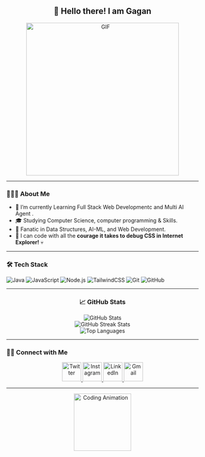 <h2 align="center"> 👋 Hello there! I am Gagan</h2>

<p align="center">
  <img align="center" alt="GIF" src="https://shorturl.at/kr7U7" width="400px"/>
</p>

---

<h3> 👨🏻‍💻 About Me </h3>
<ul>
  <li>🔭 I’m currently Learning Full Stack Web Developmentc and Multi AI Agent .</li>
  <li>🎓 Studying Computer Science, computer programming & Skills.</li>
  <li>🌱 Fanatic in Data Structures, AI-ML, and Web Development.</li>
  <li>🦖 I can code with all the <strong>courage it takes to debug CSS in Internet Explorer!</strong> 💀</li>

</ul>

---

<h3>🛠 Tech Stack</h3>
<p>
  <img src="https://img.shields.io/badge/Code-Java-informational?style=flat&logo=java&color=blue" alt="Java"/>
  <img src="https://img.shields.io/badge/Code-JavaScript-informational?style=flat&logo=javascript&color=yellow" alt="JavaScript"/>
  <img src="https://img.shields.io/badge/Framework-Node.js-informational?style=flat&logo=node.js&color=green" alt="Node.js"/>
  <img src="https://img.shields.io/badge/Framework-TailwindCSS-informational?style=flat&logo=tailwindcss&color=blue" alt="TailwindCSS"/>
  <img src="https://img.shields.io/badge/Tools-Git-informational?style=flat&logo=git&color=orange" alt="Git"/>
  <img src="https://img.shields.io/badge/Tools-GitHub-informational?style=flat&logo=github&color=black" alt="GitHub"/>
</p>

---

<h3 align="center">📈 GitHub Stats</h3>
<p align="center">
  <img src="https://github-readme-stats.vercel.app/api?username=Gagan021-5&show_icons=true&theme=radical" alt="GitHub Stats" />
  <br>
  <img src="https://github-readme-streak-stats.herokuapp.com/?user=Gagan021-5&theme=radical" alt="GitHub Streak Stats" />
  <br>
  <img src="https://github-readme-stats.vercel.app/api/top-langs/?username=Gagan021-5&layout=compact&theme=radical" alt="Top Languages" />
</p>

---

<h3> 🤝🏻 Connect with Me </h3>
<p align="center">
  <a href="https://x.com/Gagan_zs" target="_blank" rel="noopener noreferrer">
    <img src="https://img.icons8.com/plasticine/100/000000/twitter.png" width="50" alt="Twitter"/>
  </a>
  <a href="https://www.instagram.com/gagan_yet/" target="_blank" rel="noopener noreferrer">
    <img src="https://img.icons8.com/plasticine/100/000000/instagram-new.png" width="50" alt="Instagram"/>
  </a>
  <a href="https://www.linkedin.com/in/gagan-singh-145781321/" target="_blank" rel="noopener noreferrer">
    <img src="https://img.icons8.com/plasticine/100/000000/linkedin.png" width="50" alt="LinkedIn"/>
  </a>
  <a href="mailto:gagansingh010221@gmail.com" target="_blank" rel="noopener noreferrer">
    <img src="https://img.icons8.com/plasticine/100/000000/gmail.png" width="50" alt="Gmail"/>
  </a>
</p>

---

<p align="center">
  <img src="https://media.giphy.com/media/xT9IgzoKnwFNmISR8I/giphy.gif" alt="Coding Animation" width="150px" />
</p>
